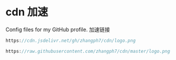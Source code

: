 # cdn 加速

Config files for my GitHub profile.
加速链接  

```js
https://cdn.jsdelivr.net/gh/zhangph7/cdn/logo.png
```

```js
https://raw.githubusercontent.com/zhangph7/cdn/master/logo.png
```

